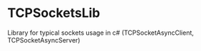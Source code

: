# TCPSocketsLib
Library for typical sockets usage in c# (TCPSocketAsyncClient, TCPSocketAsyncServer)
